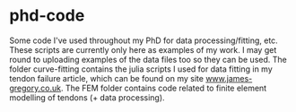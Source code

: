 # phd-code
Some code I've used throughout my PhD for data processing/fitting, etc. These scripts are currently only here as examples of my work. I may get round to uploading examples of the data files too so they can be used. The folder curve-fitting contains the julia scripts I used for data fitting in my tendon failure article, which can be found on my site www.james-gregory.co.uk. The FEM folder contains code related to finite element modelling of tendons (+ data processing).
